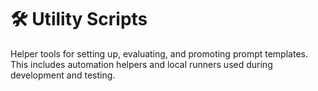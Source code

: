 # 🛠 Utility Scripts

Helper tools for setting up, evaluating, and promoting prompt templates.
This includes automation helpers and local runners used during development and testing.